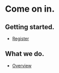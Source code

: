 # Come on in.

## Getting started.

- [Register](/register)

## What we do.

- [Overview](/services)
